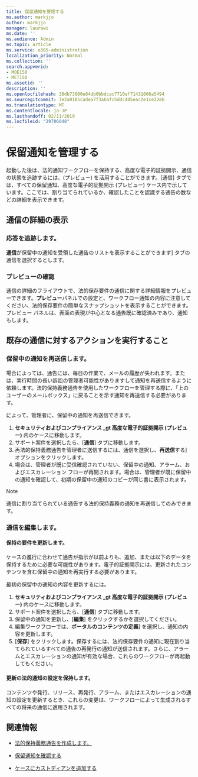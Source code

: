 ```yaml
---
title: 保留通知を管理する
ms.author: markjjo
author: markjjo
manager: laurawi
ms.date: ''
ms.audience: Admin
ms.topic: article
ms.service: o365-administration
localization_priority: Normal
ms.collection: ''
search.appverid:
- MOE150
- MET150
ms.assetid: ''
description: ''
ms.openlocfilehash: 38db73000e84db0bbdcac7710ef71431666a5494
ms.sourcegitcommit: 7e2a0185cadea7f3a6afc5ddc445eac2e1ce22eb
ms.translationtype: MT
ms.contentlocale: ja-JP
ms.lasthandoff: 02/11/2019
ms.locfileid: "29706048"
---
```

# <a name="manage-hold-notifications"></a>保留通知を管理する

起動した後は、法的通知ワークフローを保持する、高度な電子的証拠開示、通信の状態を追跡するには、(プレビュー) を活用することができます。[通信] タブでは、すべての保留通知、高度な電子的証拠開示 (プレビュー) ケース内で示しています。ここでは、割り当てられているか、確認したことを認識する通告の数などの詳細を表示できます。

## <a name="view-communication-details"></a>通信の詳細の表示

### <a name="track-acknowledgements"></a>応答を追跡します。

**通信**が保留中の通知を受領した通告のリストを表示することができます] タブの通信を選択するとします。 

### <a name="preview-acknowledgements"></a>プレビューの確認

通信の詳細のフライアウトで、法的保存要件の通信に関する詳細情報をプレビューできます。**プレビュー**パネルでの設定と、ワークフロー通知の内容に注意してください、法的保存要件の簡単なスナップショットを表示することができます。プレビュー パネルは、表面の表現が中心となる通告既に確認済みであり、通知もします。

## <a name="taking-action-on-existing-communications"></a>既存の通信に対するアクションを実行すること

### <a name="re-send-a-hold-notice"></a>保留中の通知を再送信します。

場合によっては、通告には、毎日の作業で、メールの履歴が失われます。または、実行時間の長い訴訟の管理者可能性がありますして通知を再送信するように依頼します。法的保持義務通告を使用したワークフローを管理する際に、「上のユーザーのメールボックス」に戻ることを示す通知を再送信する必要があります。

によって、管理者に、保留中の通知を再送信できます。
1. **セキュリティおよびコンプライアンス _gt 高度な電子的証拠開示 (プレビュー)** 内のケースに移動します。
2. サポート案件を選択したら、[**通信**] タブに移動します。
3. 再法的保持義務通告を管理者に送信するには、通信を選択し、**再送信**する] オプションをクリックします。
4. 場合は、管理者が既に受信確認されていない、保留中の通知、アラーム、およびエスカレーション フローが再開されます。場合は、管理者が既に保留中の通知を確認して、初期の保留中の通知のコピーが同じ書に表示されます。

> [!NOTE]
> 通信に割り当てられている通告する法的保持義務の通知を再送信してのみできます。 

### <a name="edit-a-communication"></a>通信を編集します。

#### <a name="update-preservation-requirements"></a>保持の要件を更新します。
  
ケースの進行に合わせて通告が指示が以前よりも、追加、または以下のデータを保持するために必要な可能性があります。電子的証拠開示には、更新されたコンテンツを含む保留中の通知を再実行する必要があります。

最初の保留中の通知の内容を更新するには。

1. **セキュリティおよびコンプライアンス _gt 高度な電子的証拠開示 (プレビュー)** 内のケースに移動します。
2. サポート案件を選択したら、[**通信**] タブに移動します。
3. 保留中の通知を更新し、[**編集**] をクリックするかを選択してください。
4. 編集ワークフローでは、**ポータルのコンテンツの定義**] を選択し、通知の内容を更新します。 
5. [**保存**] をクリックします。保存するには、法的保存要件の通知に現在割り当てられているすべての通告の再発行の通知が送信されます。さらに、アラームとエスカレーションの通知が有効な場合、これらのワークフローが再起動してもください。 


#### <a name="update-legal-hold-notifications-and-settings"></a>更新の法的通知の設定を保持します。

コンテンツや発行、リリース、再発行、アラーム、またはエスカレーションの通知の設定を更新するとき、これらの変更は、ワークフローによって生成されるすべての将来の通信に適用されます。

## <a name="related-information"></a>関連情報 

- [法的保持義務通告を作成します。](create-hold-notification.md)
    
- [保留通知を確認する](acknowledge-hold-notification.md)
    
- [ケースにカストディアンを追加する](add-custodians-to-case.md)